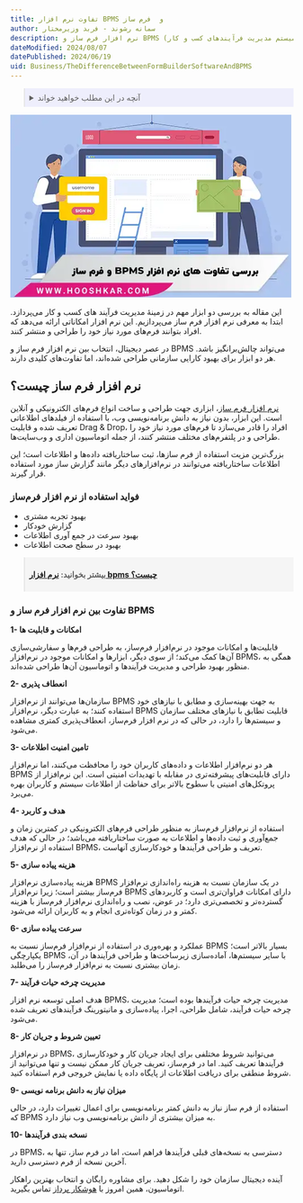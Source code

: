 ```yaml
---
title: تفاوت نرم افزار BPMS و  فرم ساز
author: سمانه رشوند - فربد وزیرمختار
description: نرم افزار فرم ساز و BPMS (سیستم مدیریت فرآیندهای کسب و کار) دو ابزار متفاوت برای مدیریت اطلاعات و فرآیندها هستند. فرم سازها بر ایجاد و مدیریت فرم های الکترونیکی تمرکز دارند، در حالی که BPMS برای مدیریت و بهینه سازی کل فرآیندهای کسب و کار طراحی شده است. BPMS علاوه بر ایجاد فرم، قابلیت اتوماسیون گردش کار، نظارت بر فرآیندها و تحلیل داده ها را نیز ارائه می دهد.
dateModified: 2024/08/07
datePublished: 2024/06/19
uid: Business/TheDifferenceBetweenFormBuilderSoftwareAndBPMS
---
```


<blockquote style="background-color:#eeeefc; padding:0.5rem">

<details>
  <summary>آنچه در این مطلب خواهید خواند</summary>
  <ul>
    <li>نرم افزار فرم ساز چیست؟</li>
    <li>فواید استفاده از نرم‌افزار فرم‌ساز</li>
    <li>تفاوت بین نرم افزار فرم‌ساز و BPMS</li>
  </ul>
</details>
</blockquote>

![10 تفاوت بین نرم افزار  BPMS و فرم ساز](./Images/BpmsVsFormBuilder.webp)

این مقاله به بررسی دو ابزار مهم در زمینهٔ مدیریت فرآیند های کسب و کار می‌پردازد. ابتدا به معرفی نرم‌ افزار فرم ‌ساز می‌پردازیم. این نرم ‌افزار امکاناتی ارائه می‌دهد که افراد بتوانند فرم‌های مورد نیاز خود را طراحی و منتشر کنند.

در عصر دیجیتال، انتخاب بین نرم افزار فرم ساز و BPMS می‌تواند چالش‌برانگیز باشد. هر دو ابزار برای بهبود کارایی سازمانی طراحی شده‌اند، اما تفاوت‌های کلیدی دارند.

## نرم افزار فرم ساز چیست؟
<a href="https://www.hooshkar.com/Software/Fennec/Module/FormBuilder" target="_blank">نرم افزار فرم ساز</a>، ابزاری جهت طراحی و ساخت انواع فرم‌های الکترونیکی و آنلاین است. این ابزار، بدون نیاز به دانش برنامه‌نویسی وب، با استفاده از فیلدهای اطلاعاتی تعریف شده و قابلیت Drag & Drop، افراد را قادر می‌سازد تا فرم‌های مورد نیاز خود را طراحی و در پلتفرم‌های مختلف منتشر کنند، از جمله اتوماسیون اداری و وب‌سایت‌ها.

بزرگ‌ترین مزیت استفاده از فرم‌ سازها، ثبت ساختاریافته داده‌ها و اطلاعات است؛ این اطلاعات ساختاریافته می‌توانند در نرم‌افزارهای دیگر مانند گزارش ساز مورد استفاده قرار گیرند. 

### فواید استفاده از نرم افزار فرم‌ساز 
-	بهبود تجربه مشتری
-	گزارش خودکار
-	بهبود سرعت در جمع آوری اطلاعات
-	بهبود در سطح صحت اطلاعات


<blockquote style="background-color:#f5f5f5; padding:0.5rem">
<p><strong>بیشتر بخوانید: <a href="https://www.hooshkar.com/Wiki/Business/WhatIsBpms" target="_blank">نرم افزار bpms چیست؟</a></p></strong></blockquote>

### تفاوت بین نرم افزار فرم ساز و BPMS

**1-	امکانات و قابلیت ها**

قابلیت‌ها و امکانات موجود در نرم‌افزار فرم‌ساز، به طراحی فرم‌ها و سفارشی‌سازی آن‌ها کمک می‌کند؛ از سوی دیگر، ابزارها و امکانات موجود در نرم‌افزار BPMS، همگی به منظور بهبود طراحی و مدیریت فرآیندها و اتوماسیون آن‌ها طراحی شده‌اند.

**2-	انعطاف پذیری**

سازمان‌ها می‌توانند از نرم‌افزار BPMS به جهت بهینه‌سازی و مطابق با نیازهای خود استفاده کنند؛ به عبارت دیگر، نرم‌افزار BPMS قابلیت تطابق با نیازهای مختلف سازمان و سیستم‌ها را دارد، در حالی که در نرم افزار فرم‌ساز، انعطاف‌پذیری کمتری مشاهده می‌شود.

**3-	تامین امنیت اطلاعات**

هر دو نرم‌افزار اطلاعات و داده‌های کاربران خود را محافظت می‌کنند، اما نرم‌افزار BPMS دارای قابلیت‌های پیشرفته‌تری در مقابله با تهدیدات امنیتی است. این نرم‌افزار از پروتکل‌های امنیتی با سطوح بالاتر برای حفاظت از اطلاعات سیستم و کاربران بهره می‌برد.

**4-	هدف و کاربرد**

استفاده از نرم‌افزار فرم‌ساز به منظور طراحی فرم‌های الکترونیکی در کمترین زمان و جمع‌آوری و ثبت داده‌ها و اطلاعات به صورت ساختاریافته می‌باشد؛ در حالی که هدف استفاده از نرم‌افزار BPMS، تعریف و طراحی فرآیندها و خودکارسازی آنهاست.

**5-	 هزینه پیاده سازی**

هزینه پیاده‌سازی نرم‌افزار BPMS در یک سازمان نسبت به هزینه راه‌اندازی نرم‌افزار فرم‌ساز بیشتر است؛ زیرا نرم‌افزار BPMS دارای امکانات فراوان‌تری است و کاربردهای گسترده‌تر و تخصصی‌تری دارد؛ در عوض، نصب و راه‌اندازی نرم‌افزار فرم‌ساز با هزینه کمتر و در زمان کوتاه‌تری انجام و به کاربران ارائه می‌شود.

**6-	سرعت پیاده سازی**

عملکرد و بهره‌وری در استفاده از نرم‌افزار فرم‌ساز نسبت به BPMS بسیار بالاتر است؛ یکپارچگی BPMS با سایر سیستم‌ها، آماده‌سازی زیرساخت‌ها و طراحی فرآیندها در آن، زمان بیشتری نسبت به نرم‌افزار فرم‌ساز را می‌طلبد.

**7-	مدیریت چرخه حیات فرآیند**

هدف اصلی توسعه نرم‌ افزار BPMS، مدیریت چرخه حیات فرآیندها بوده است؛ مدیریت چرخه حیات فرآیند، شامل طراحی، اجرا، پیاده‌سازی و مانیتورینگ فرآیندهای تعریف شده می‌شود.

**8-	تعیین شروط و جریان کار**

در نرم‌افزار BPMS، می‌توانید شروط مختلفی برای ایجاد جریان کار و خودکارسازی فرآیندها تعریف کنید. اما در فرم‌ساز، تعریف جریان کار ممکن نیست و تنها می‌توانید از شروط منطقی برای دریافت اطلاعات از پایگاه داده یا نمایش خروجی فرم استفاده کنید.

**9-	میزان نیاز به دانش برنامه نویسی**

استفاده از فرم ساز نیاز به دانش کمتر برنامه‌نویسی برای اعمال تغییرات  دارد، در حالی که  BPMS به میزان بیشتری از دانش برنامه‌نویسی وب نیاز دارد.

**10-	نسخه بندی فرآیندها**

در BPMS، دسترسی به نسخه‌های قبلی فرآیندها فراهم است، اما در فرم ساز، تنها به آخرین نسخه از فرم دسترسی دارید.

آینده دیجیتال سازمان خود را شکل دهید. برای مشاوره رایگان و انتخاب بهترین راهکار اتوماسیون، همین امروز با <a href="https://www.hooshkar.com" target="_blank">هوشکار پرداز</a> تماس بگیرید.